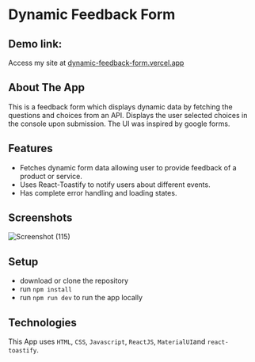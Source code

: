 # Dynamic Feedback Form

## Demo link:

Access my site at [dynamic-feedback-form.vercel.app](https://dynamic-feedback-form.vercel.app/)

## About The App

This is a feedback form which displays dynamic data by fetching the questions and choices from an API. Displays the user selected choices in the console upon submission. The UI was inspired by google forms.

## Features

- Fetches dynamic form data allowing user to provide feedback of a product or service. 
- Uses React-Toastify to notify users about different events.
- Has complete error handling and loading states.

## Screenshots
![Screenshot (115)](https://github.com/kartik3110/dynamic-feedback-form/assets/115152849/55e0ba48-a3cd-4a21-af96-e6560a60c828)


## Setup

- download or clone the repository
- run `npm install`
- run `npm run dev` to run the app locally

## Technologies

This App uses `HTML`, `CSS`, `Javascript`, `ReactJS`, `MaterialUI`and `react-toastify`.
